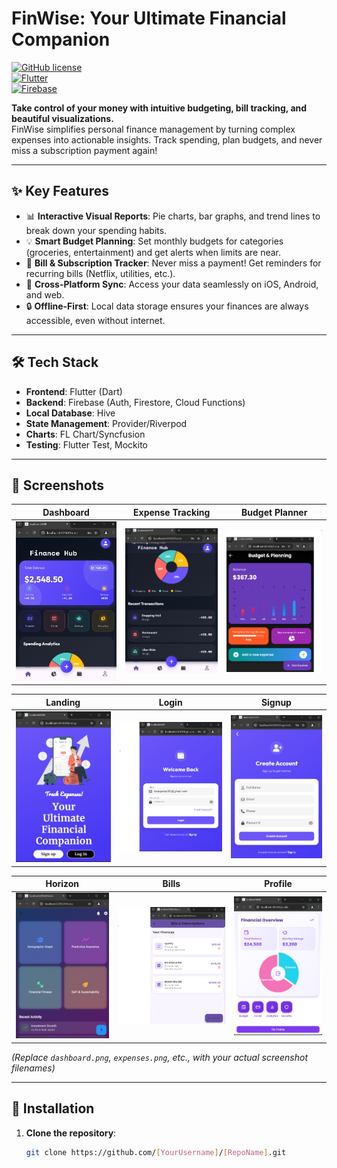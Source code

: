 # FinWise: Your Ultimate Financial Companion  
[![GitHub license](https://img.shields.io/github/license/[YourUsername]/[RepoName])](https://github.com/[YourUsername]/[RepoName]/blob/main/LICENSE)  
[![Flutter](https://img.shields.io/badge/Flutter-3.13-blue?logo=flutter)](https://flutter.dev)  
[![Firebase](https://img.shields.io/badge/Firebase-Emulator-orange?logo=firebase)](https://firebase.google.com)  

**Take control of your money with intuitive budgeting, bill tracking, and beautiful visualizations.**  
FinWise simplifies personal finance management by turning complex expenses into actionable insights. Track spending, plan budgets, and never miss a subscription payment again!  

---

## ✨ Key Features  
- 📊 **Interactive Visual Reports**: Pie charts, bar graphs, and trend lines to break down your spending habits.  
- 💡 **Smart Budget Planning**: Set monthly budgets for categories (groceries, entertainment) and get alerts when limits are near.  
- 🔔 **Bill & Subscription Tracker**: Never miss a payment! Get reminders for recurring bills (Netflix, utilities, etc.).  
- 📱 **Cross-Platform Sync**: Access your data seamlessly on iOS, Android, and web.  
- 🔒 **Offline-First**: Local data storage ensures your finances are always accessible, even without internet.  

---

## 🛠️ Tech Stack  
- **Frontend**: Flutter (Dart)  
- **Backend**: Firebase (Auth, Firestore, Cloud Functions)  
- **Local Database**: Hive  
- **State Management**: Provider/Riverpod  
- **Charts**: FL Chart/Syncfusion  
- **Testing**: Flutter Test, Mockito  

---

## 📸 Screenshots  
| Dashboard | Expense Tracking | Budget Planner |  
|-----------|------------------|----------------|  
| ![Dashboard](assets/home1.png) | ![Expense Tracking](assets/home2.png) | ![Budget Planner](assets/screen2.png) |  

| Landing | Login | Signup |  
|---------------|---------|----------|  
| ![Landing](assets/landing.png) | ![Login](assets/login.png) | ![Signup](assets/signup.png) |  

| Horizon | Bills | Profile |  
|---------------|---------|----------|  
| ![Horizon](assets/horizon.png) | ![bills](assets/bills.png) | ![profile](assets/profile.png) |  

*(Replace `dashboard.png`, `expenses.png`, etc., with your actual screenshot filenames)*  

---

## 🚀 Installation  
1. **Clone the repository**:  
   ```bash  
   git clone https://github.com/[YourUsername]/[RepoName].git  

